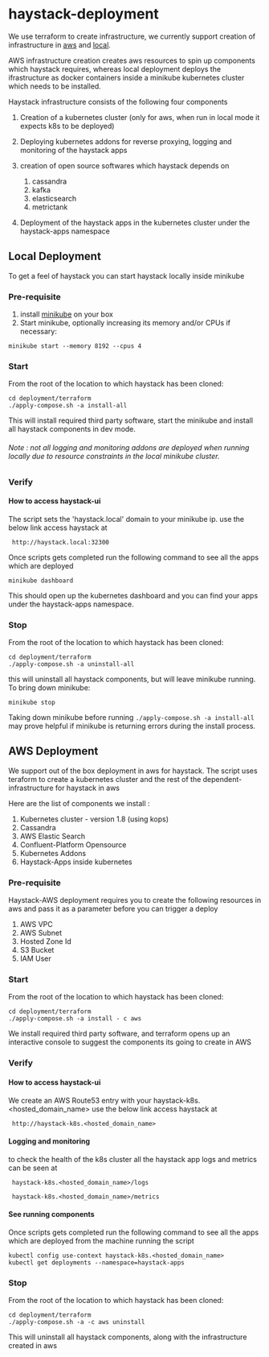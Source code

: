# haystack-deployment

We use terraform to create infrastructure, we currently support creation of infrastructure in [aws](terraform/cluster/aws/main.tf) and [local](terraform/cluster/local/main.tf). 

AWS infrastructure creation creates aws resources to spin up components which haystack requires, whereas local deployment deploys the ifrastructure as docker containers inside a minikube kubernetes cluster which needs to be installed.

Haystack infrastructure consists of the following four components 
1. Creation of a kubernetes cluster (only for aws, when run in local mode it expects k8s to be deployed)
2. Deploying kubernetes addons for reverse proxying, logging and monitoring of the haystack apps
3. creation of open source softwares which haystack depends on
    1. cassandra 
    2. kafka
    3. elasticsearch
    4. metrictank
     
4. Deployment of the haystack apps in the kubernetes cluster under the haystack-apps namespace


## Local Deployment

To get a feel of haystack you can start haystack locally inside minikube 


### Pre-requisite 
1. install [minikube](https://kubernetes.io/docs/tasks/tools/install-minikube/) on your box
2. Start minikube, optionally increasing its memory and/or CPUs if necessary:
```
minikube start --memory 8192 --cpus 4
```

### Start
From the root of the location to which haystack has been cloned:
```
cd deployment/terraform
./apply-compose.sh -a install-all
```
This will install required third party software, start the minikube and install all haystack components in dev mode.
###### Note : not all logging and monitoring addons are deployed when running locally due to resource constraints in the local minikube cluster.

### Verify

#### How to access haystack-ui
The script sets the 'haystack.local' domain to your minikube ip.
use the below link access haystack at
```
 http://haystack.local:32300
```

Once scripts gets completed run the following command to see all the apps which are deployed
```
minikube dashboard
```

This should open up the kubernetes dashboard and you can find your apps under the haystack-apps namespace.

### Stop

From the root of the location to which haystack has been cloned:
```
cd deployment/terraform
./apply-compose.sh -a uninstall-all
```
this will uninstall all haystack components, but will leave minikube running. To bring down minikube:

```
minikube stop
``` 

Taking down minikube before running `./apply-compose.sh -a install-all` may prove helpful if minikube is returning errors
during the install process.


## AWS Deployment

We support out of the box deployment in aws for haystack. The script uses teraform to create a kubernetes cluster and the rest of the dependent-infrastructure for haystack in aws

Here are the list of components we install : 

1. Kubernetes cluster - version 1.8 (using kops)
2. Cassandra
3. AWS Elastic Search
4. Confluent-Platform Opensource
5. Kubernetes Addons
6. Haystack-Apps inside kubernetes


### Pre-requisite 
Haystack-AWS deployment requires you to create the following resources in aws and pass it as a parameter before you can trigger a deploy
1. AWS VPC
2. AWS Subnet
3. Hosted Zone Id
4. S3 Bucket
5. IAM User

### Start
From the root of the location to which haystack has been cloned:
```
cd deployment/terraform
./apply-compose.sh -a install - c aws
```
We install required third party software, and terraform opens up an interactive console to suggest the components its going to create in AWS

### Verify

#### How to access haystack-ui

We create an AWS Route53 entry with your haystack-k8s.<hosted_domain_name> use the below link access haystack at

```
 http://haystack-k8s.<hosted_domain_name>
```



#### Logging and monitoring 

to check the health of the k8s cluster all the haystack app logs and metrics can be seen at 

```
 haystack-k8s.<hosted_domain_name>/logs
```

```
 haystack-k8s.<hosted_domain_name>/metrics
```


#### See running components

Once scripts gets completed run the following command to see all the apps which are deployed from the machine running the script
```
kubectl config use-context haystack-k8s.<hosted_domain_name>
kubectl get deployments --namespace=haystack-apps
```

### Stop

From the root of the location to which haystack has been cloned:
```
cd deployment/terraform
./apply-compose.sh -a -c aws uninstall
```
This will uninstall all haystack components, along with the infrastructure created in aws
